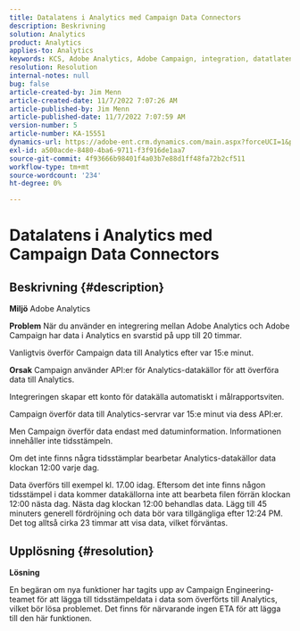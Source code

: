 ```yaml
---
title: Datalatens i Analytics med Campaign Data Connectors
description: Beskrivning
solution: Analytics
product: Analytics
applies-to: Analytics
keywords: KCS, Adobe Analytics, Adobe Campaign, integration, datatlatens, Campaign Data Connectors, tidsstämpel, tidsstämpel
resolution: Resolution
internal-notes: null
bug: false
article-created-by: Jim Menn
article-created-date: 11/7/2022 7:07:26 AM
article-published-by: Jim Menn
article-published-date: 11/7/2022 7:07:59 AM
version-number: 5
article-number: KA-15551
dynamics-url: https://adobe-ent.crm.dynamics.com/main.aspx?forceUCI=1&pagetype=entityrecord&etn=knowledgearticle&id=a15466d0-6a5e-ed11-9561-6045bd0065f9
exl-id: a500acde-8480-4ba6-9711-f3f916de1aa7
source-git-commit: 4f93666b98401f4a03b7e88d1ff48fa72b2cf511
workflow-type: tm+mt
source-wordcount: '234'
ht-degree: 0%

---
```


# Datalatens i Analytics med Campaign Data Connectors

## Beskrivning {#description}


<b>Miljö</b>
Adobe Analytics

<b>Problem</b>
När du använder en integrering mellan Adobe Analytics och Adobe Campaign har data i Analytics en svarstid på upp till 20 timmar.

Vanligtvis överför Campaign data till Analytics efter var 15:e minut.

<b>Orsak</b>
Campaign använder API:er för Analytics-datakällor för att överföra data till Analytics.

Integreringen skapar ett konto för datakälla automatiskt i målrapportsviten.

Campaign överför data till Analytics-servrar var 15:e minut via dess API:er.

Men Campaign överför data endast med datuminformation. Informationen innehåller inte tidsstämpeln.

Om det inte finns några tidsstämplar bearbetar Analytics-datakällor data klockan 12:00 varje dag.

Data överförs till exempel kl. 17.00 idag. Eftersom det inte finns någon tidsstämpel i data kommer datakällorna inte att bearbeta filen förrän klockan 12:00 nästa dag. Nästa dag klockan 12:00 behandlas data. Lägg till 45 minuters generell fördröjning och data bör vara tillgängliga efter 12:24 PM. Det tog alltså cirka 23 timmar att visa data, vilket förväntas.


## Upplösning {#resolution}


<b>Lösning</b>

En begäran om nya funktioner har tagits upp av Campaign Engineering-teamet för att lägga till tidsstämpeldata i data som överförts till Analytics, vilket bör lösa problemet. Det finns för närvarande ingen ETA för att lägga till den här funktionen.
